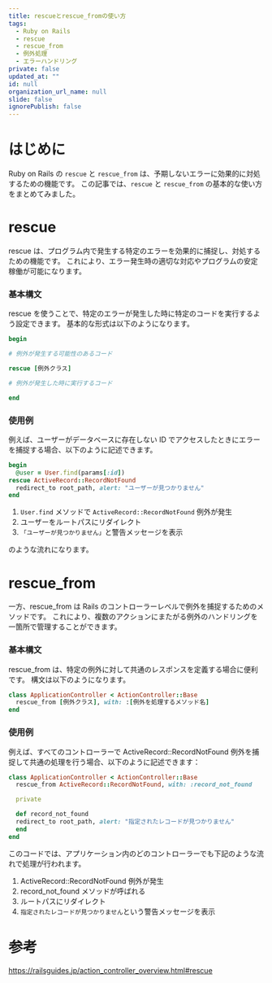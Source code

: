 ```yaml
---
title: rescueとrescue_fromの使い方
tags:
  - Ruby on Rails
  - rescue
  - rescue_from
  - 例外処理
  - エラーハンドリング
private: false
updated_at: ""
id: null
organization_url_name: null
slide: false
ignorePublish: false
---
```


# はじめに

Ruby on Rails の `rescue` と `rescue_from` は、予期しないエラーに効果的に対処するための機能です。
この記事では、`rescue` と `rescue_from` の基本的な使い方をまとめてみました。

# rescue

rescue は、プログラム内で発生する特定のエラーを効果的に捕捉し、対処するための機能です。
これにより、エラー発生時の適切な対応やプログラムの安定稼働が可能になります。

### 基本構文

rescue を使うことで、特定のエラーが発生した時に特定のコードを実行するよう設定できます。
基本的な形式は以下のようになります。

```ruby
begin

# 例外が発生する可能性のあるコード

rescue [例外クラス]

# 例外が発生した時に実行するコード

end
```

### 使用例

例えば、ユーザーがデータベースに存在しない ID でアクセスしたときにエラーを捕捉する場合、以下のように記述できます。

```ruby
begin
  @user = User.find(params[:id])
rescue ActiveRecord::RecordNotFound
  redirect_to root_path, alert: "ユーザーが見つかりません"
end
```

1. `User.find` メソッドで `ActiveRecord::RecordNotFound` 例外が発生
2. ユーザーをルートパスにリダイレクト
3. `「ユーザーが見つかりません」`と警告メッセージを表示

のような流れになります。

# rescue_from

一方、rescue_from は Rails のコントローラーレベルで例外を捕捉するためのメソッドです。
これにより、複数のアクションにまたがる例外のハンドリングを一箇所で管理することができます。

### 基本構文

rescue_from は、特定の例外に対して共通のレスポンスを定義する場合に便利です。
構文は以下のようになります。

```ruby
class ApplicationController < ActionController::Base
  rescue_from [例外クラス], with: :[例外を処理するメソッド名]
end
```

### 使用例

例えば、すべてのコントローラーで ActiveRecord::RecordNotFound 例外を捕捉して共通の処理を行う場合、以下のように記述できます：

```ruby
class ApplicationController < ActionController::Base
  rescue_from ActiveRecord::RecordNotFound, with: :record_not_found

  private

  def record_not_found
  redirect_to root_path, alert: "指定されたレコードが見つかりません"
  end
end
```

このコードでは、アプリケーション内のどのコントローラーでも下記のような流れで処理が行われます。

1. ActiveRecord::RecordNotFound 例外が発生
2. record_not_found メソッドが呼ばれる
3. ルートパスにリダイレクト
4. `指定されたレコードが見つかりません`という警告メッセージを表示

# 参考

https://railsguides.jp/action_controller_overview.html#rescue
